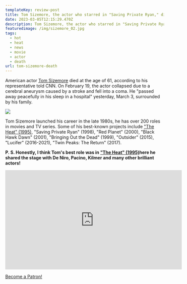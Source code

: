 ```yaml
---
templateKey: review-post
title: Tom Sizemore, the actor who starred in "Saving Private Ryan," died
date: 2023-03-05T12:15:29.470Z
description: Tom Sizemore, the actor who starred in "Saving Private Ryan," died
featuredimage: /img/sizemore_02.jpg
tags:
  - hot
  - heat
  - news
  - movie
  - actor
  - death
url: tom-sizemore-death
---
```

American actor [Tom Sizemore](https://youtu.be/zaxaWzNoBCE) died at the age of 61, according to his representative told CNN. On February 19, the actor collapsed due to a cerebral aneurysm caused by a stroke and fell into a coma. He "passed away peacefully in his sleep in a hospital" yesterday, March 3, surrounded by his family.

![](/img/sizemore_01.jpg)

Tom Sizemore launched his career in the late 1980s, he has over 200 roles in movies and TV series. Some of his best-known projects include ["The Heat" (1995)](https://youtu.be/zaxaWzNoBCE), "Saving Private Ryan" (1998), "Red Planet" (2000), "Black Hawk Dawn" (2001), "Bringing Out the Dead" (1999), "Outsider" (2015), "Lucifer" (2016-2021), "Twin Peaks: The Return" (2017).

**P﻿. S. Honestly, I think Tom's best role was in ["The Heat" (1995)](https://youtu.be/zaxaWzNoBCE)here he shared the stage with De Niro, Pacino, Kilmer and many other brilliant actors!**

<div class="video-container"><iframe width="560" height="315" src="https://www.youtube.com/embed/zaxaWzNoBCE" title="YouTube video player" frameborder="0" allow="accelerometer; autoplay; clipboard-write; encrypted-media; gyroscope; picture-in-picture; web-share" allowfullscreen></iframe></div>

<a href="https://www.patreon.com/bePatron?u=79936642" data-patreon-widget-type="become-patron-button">Become a Patron!</a>